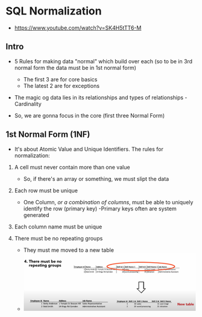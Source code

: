 # SQL Normalization

- https://www.youtube.com/watch?v=SK4H5tTT6-M

## Intro

- 5 Rules for making data "normal" which build over each (so to be in 3rd normal form the data must be in 1st normal form)

  - The first 3 are for core basics
  - The latest 2 are for exceptions

- The magic og data lies in its relationships and types of relationships - Cardinality

- So, we are gonna focus in the core (first three Normal Form)

## 1st Normal Form (1NF)

- It's about Atomic Value and Unique Identifiers. The rules for normalization:

1. A cell must never contain more than one value

   - So, if there's an array or something, we must slipt the data

2. Each row must be unique

   - One Column, _or a combination of columns_, must be able to uniquely identify the row (primary key)
     -Primary keys often are system generated

3. Each column name must be unique

4. There must be no repeating groups
   - They must me moved to a new table
   - ![e.g.: ](image-1.png)
